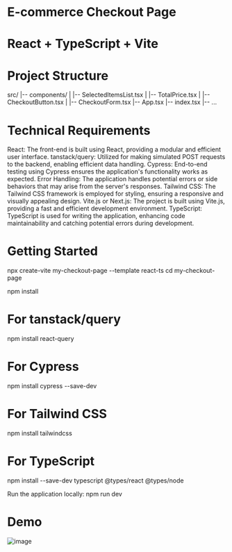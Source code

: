 # E-commerce Checkout Page
# React + TypeScript + Vite

# Project Structure
src/
|-- components/
|   |-- SelectedItemsList.tsx
|   |-- TotalPrice.tsx
|   |-- CheckoutButton.tsx
|   |-- CheckoutForm.tsx
|-- App.tsx
|-- index.tsx
|-- ...

# Technical Requirements
React: The front-end is built using React, providing a modular and efficient user interface.
tanstack/query: Utilized for making simulated POST requests to the backend, enabling efficient data handling.
Cypress: End-to-end testing using Cypress ensures the application's functionality works as expected.
Error Handling: The application handles potential errors or side behaviors that may arise from the server's responses.
Tailwind CSS: The Tailwind CSS framework is employed for styling, ensuring a responsive and visually appealing design.
Vite.js or Next.js: The project is built using Vite.js, providing a fast and efficient development environment.
TypeScript: TypeScript is used for writing the application, enhancing code maintainability and catching potential errors during development.


# Getting Started

npx create-vite my-checkout-page --template react-ts
cd my-checkout-page

npm install

# For tanstack/query
npm install react-query

# For Cypress
npm install cypress --save-dev

# For Tailwind CSS
npm install tailwindcss

# For TypeScript
npm install --save-dev typescript @types/react @types/node


Run the application locally: 
npm run dev

# Demo
![image](https://github.com/saidamoussahif/chekout_page/assets/93975470/e2d2eb14-d0c7-4f72-a9b5-59fc68fba715)
